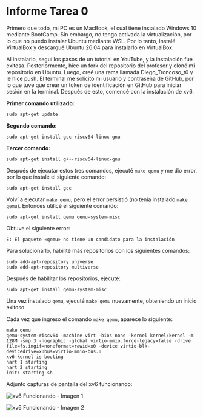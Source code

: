 # Informe Tarea 0



Primero que todo, mi PC es un MacBook, el cual tiene instalado Windows 10 mediante BootCamp. Sin embargo, no tengo activada la virtualización, por lo que no puedo instalar Ubuntu mediante WSL. Por lo tanto, instalé VirtualBox y descargué Ubuntu 26.04 para instalarlo en VirtualBox.

Al instalarlo, seguí los pasos de un tutorial en YouTube, y la instalación fue exitosa. Posteriormente, hice un fork del repositorio del profesor y cloné mi repositorio en Ubuntu. Luego, creé una rama llamada Diego_Troncoso_t0 y le hice push. El terminal me solicitó mi usuario y contraseña de GitHub, por lo que tuve que crear un token de identificación en GitHub para iniciar sesión en la terminal. Después de esto, comencé con la instalación de xv6.

**Primer comando utilizado:**
```
sudo apt-get update
```

**Segundo comando:**
```
sudo apt-get install gcc-riscv64-linux-gnu
```

**Tercer comando:**
```
sudo apt-get install g++-riscv64-linux-gnu
```

Después de ejecutar estos tres comandos, ejecuté `make qemu` y me dio error, por lo que instalé el siguiente comando:
```
sudo apt-get install gcc
```

Volví a ejecutar `make qemu`, pero el error persistió (no tenía instalado `make qemu`). Entonces utilicé el siguiente comando:
```
sudo apt-get install qemu qemu-system-misc
```

Obtuve el siguiente error:
```
E: El paquete «qemu» no tiene un candidato para la instalación
```

Para solucionarlo, habilité más repositorios con los siguientes comandos:
```
sudo add-apt-repository universe
sudo add-apt-repository multiverse
```

Después de habilitar los repositorios, ejecuté:
```
sudo apt-get install qemu-system-misc
```

Una vez instalado `qemu`, ejecuté `make qemu` nuevamente, obteniendo un inicio exitoso.

Cada vez que ingreso el comando `make qemu`, aparece lo siguiente:

```
make qemu
qemu-system-riscv64 -machine virt -bios none -kernel kernel/kernel -m 128M -smp 3 -nographic -global virtio-mmio.force-legacy=false -drive file=fs.imgif=noneformat=rawid=x0 -device virtio-blk-devicedrive=x0bus=virtio-mmio-bus.0
xv6 kernel is booting
hart 1 starting
hart 2 starting
init: starting sh
```

Adjunto capturas de pantalla del xv6 funcionando:


![xv6 Funcionando - Imagen 1](https://i.postimg.cc/zBScfP1R/qemu.jpg)

![xv6 Funcionando - Imagen 2](https://i.postimg.cc/bJj5pf4h/quemu2.jpg)